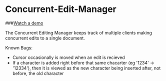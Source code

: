 # Concurrent-Edit-Manager

###[Watch a demo](https://www.youtube.com/watch?v=k2a6rzk2SvM)

The Concurrent Editing Manager keeps track of multiple clients making concurrent edits to a single document.

Known Bugs:
* Cursor occasionally is moved when an edit is recieved
* If a character is added right before that same chacarter (eg '1234' -> '12334'), then it is viewed as the new character being inserted after, not before, the old character
